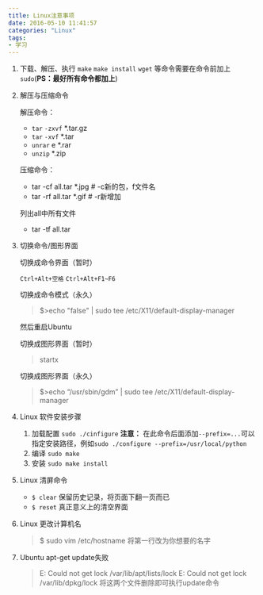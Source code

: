 ```yaml
---
title: Linux注意事项
date: 2016-05-10 11:41:57
categories: "Linux"
tags:
- 学习
---
```

1. 下载、解压、执行 `make` `make install` `wget` 等命令需要在命令前加上`sudo`(**PS：最好所有命令都加上**)
2. 解压与压缩命令
    
    解压命令：
    
    - `tar` `-zxvf` *.tar.gz
    - `tar` `-xvf` *.tar
    - `unrar` e *.rar
    - `unzip` *.zip

    压缩命令：
    
    - tar -cf all.tar *.jpg # -c新的包，f文件名
    - tar -rf all.tar *.gif # -r新增加
    
    列出all中所有文件
    
    - tar -tf all.tar 
3. 切换命令/图形界面
    <!-- more -->
    切换成命令界面（暂时）

    `Ctrl+Alt+空格` `Ctrl+Alt+F1~F6`

    切换成命令模式（永久）
    
    > $>echo "false" | sudo tee /etc/X11/default-display-manager
    
    然后重启Ubuntu

    切换成图形界面（暂时）

    > startx
    
    切换成图形界面（永久）

    > $>echo “/usr/sbin/gdm” | sudo tee /etc/X11/default-display-manager

4. Linux 软件安装步骤
    1. 加载配置 `sudo ./cinfigure` **注意：**  在此命令后面添加`--prefix=...`可以指定安装路径，例如`sudo ./configure --prefix=/usr/local/python`
    2. 编译 `sudo make`
    3. 安装 `sudo make install`
5. Linux 清屏命令
    - `$ clear` 保留历史记录，将页面下翻一页而已
    - `$ reset` 真正意义上的清空界面
6. Linux 更改计算机名

    > $ sudo vim /etc/hostname
    > 将第一行改为你想要的名字

7. Ubuntu apt-get update失败
    > E: Could not get lock /var/lib/apt/lists/lock 
    > E: Could not get lock /var/lib/dpkg/lock
    > 将这两个文件删除即可执行update命令


